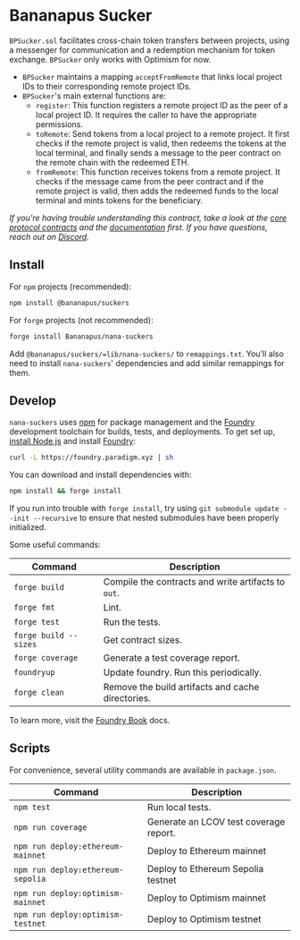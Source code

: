 # Bananapus Sucker

`BPSucker.sol` facilitates cross-chain token transfers between projects, using a messenger for communication and a redemption mechanism for token exchange. `BPSucker` only works with Optimism for now.

- `BPSucker` maintains a mapping `acceptFromRemote` that links local project IDs to their corresponding remote project IDs.
- `BPSucker`'s main external functions are:
  - `register`: This function registers a remote project ID as the peer of a local project ID. It requires the caller to have the appropriate permissions.
  - `toRemote`: Send tokens from a local project to a remote project. It first checks if the remote project is valid, then redeems the tokens at the local terminal, and finally sends a message to the peer contract on the remote chain with the redeemed ETH.
  - `fromRemote`: This function receives tokens from a remote project. It checks if the message came from the peer contract and if the remote project is valid, then adds the redeemed funds to the local terminal and mints tokens for the beneficiary.

_If you're having trouble understanding this contract, take a look at the [core protocol contracts](https://github.com/Bananapus/nana-core) and the [documentation](https://docs.juicebox.money/) first. If you have questions, reach out on [Discord](https://discord.com/invite/ErQYmth4dS)._

## Install

For `npm` projects (recommended):

```bash
npm install @bananapus/suckers
```

For `forge` projects (not recommended):

```bash
forge install Bananapus/nana-suckers
```

Add `@bananapus/suckers/=lib/nana-suckers/` to `remappings.txt`. You'll also need to install `nana-suckers`' dependencies and add similar remappings for them.

## Develop

`nana-suckers` uses [npm](https://www.npmjs.com/) for package management and the [Foundry](https://github.com/foundry-rs/foundry) development toolchain for builds, tests, and deployments. To get set up, [install Node.js](https://nodejs.org/en/download) and install [Foundry](https://github.com/foundry-rs/foundry):

```bash
curl -L https://foundry.paradigm.xyz | sh
```

You can download and install dependencies with:

```bash
npm install && forge install
```

If you run into trouble with `forge install`, try using `git submodule update --init --recursive` to ensure that nested submodules have been properly initialized.

Some useful commands:

| Command               | Description                                         |
| --------------------- | --------------------------------------------------- |
| `forge build`         | Compile the contracts and write artifacts to `out`. |
| `forge fmt`           | Lint.                                               |
| `forge test`          | Run the tests.                                      |
| `forge build --sizes` | Get contract sizes.                                 |
| `forge coverage`      | Generate a test coverage report.                    |
| `foundryup`           | Update foundry. Run this periodically.              |
| `forge clean`         | Remove the build artifacts and cache directories.   |

To learn more, visit the [Foundry Book](https://book.getfoundry.sh/) docs.

## Scripts

For convenience, several utility commands are available in `package.json`.

| Command                           | Description                            |
| --------------------------------- | -------------------------------------- |
| `npm test`                        | Run local tests.                       |
| `npm run coverage`                | Generate an LCOV test coverage report. |
| `npm run deploy:ethereum-mainnet` | Deploy to Ethereum mainnet             |
| `npm run deploy:ethereum-sepolia` | Deploy to Ethereum Sepolia testnet     |
| `npm run deploy:optimism-mainnet` | Deploy to Optimism mainnet             |
| `npm run deploy:optimism-testnet` | Deploy to Optimism testnet             |
